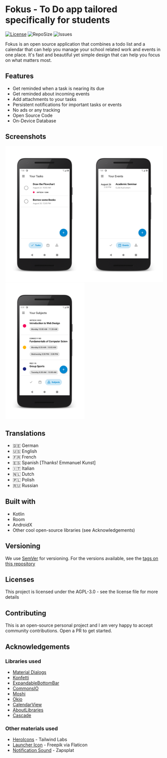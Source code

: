 # Fokus - To Do app tailored specifically for students
[![License](https://img.shields.io/github/license/reichsadmiral/fokus-android)](https://www.gnu.org/licenses/agpl-3.0.en.html)
![RepoSize](https://img.shields.io/github/repo-size/reichsadmiral/fokus-android)
![Issues](https://img.shields.io/github/issues/reichsadmiral/fokus-android)

Fokus is an open source application that combines a todo list and a calendar that can help you manage your school related work and events in one place. It's fast and beautiful yet simple design that can help you focus on what matters most.

## Features

* Get reminded when a task is nearing its due
* Get reminded about incoming events
* Add attachments to your tasks
* Persistent notifications for important tasks or events
* No ads or any tracking
* Open Source Code
* On-Device Database

## Screenshots

<img src="art/1-tasks.png" width="250"><img src="art/2-events.png" width="250"><img src="art/3-tags.png" width="250">

## Translations

* 🇩🇪 German
* 🇺🇸 English
* 🇫🇷 French
* 🇪🇸  Spanish [Thanks! Emmanuel Kunst]
* 🇮🇹 Italian
* 🇳🇱 Dutch
* 🇵🇱 Polish
* 🇷🇺 Russian

## Built with

* Kotlin
* Room
* AndroidX
* Other cool open-source libraries (see Acknowledgements)

## Versioning

We use [SemVer](http://www.semver.org) for versioning. For the versions available, see the [tags on this repository](https://github.com/isaiahcollins02/fokus/tags)

## Licenses

This project is licensed under the AGPL-3.0 - see the license file for more details

## Contributing

This is an open-source personal project and I am very happy to accept community contributions. Open a PR to get started.

## Acknowledgements

### Libraries used

* [Material Dialogs](https://github.com/afollestad/material-dialogs)
* [Konfetti](https://github.com/DanielMartinus/Konfetti)
* [ExpandableBottomBar](https://github.com/st235/ExpandableBottomBar)
* [CommonsIO](https://commons.apache.org/proper/commons-io/)
* [Moshi](https://github.com/square/moshi)
* [Okio](https://github.com/square/okio)
* [CalendarView](https://github.com/kizitonwose/CalendarView)
* [AboutLibraries](https://github.com/mikepenz/AboutLibraries)
* [Cascade](https://github.com/saket/cascade)

### Other materials used

* [HeroIcons](https://www.heroicons.dev) - Tailwind Labs
* [Launcher Icon](https://www.flaticon.com/authors/freepik) - Freepik via Flaticon
* [Notification Sound](https://www.zapsplat.com/music/ui-alert-prompt-warm-wooden-mallet-style-notification-tone-generic-11/) - Zapsplat
